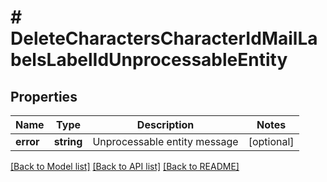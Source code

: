 # # DeleteCharactersCharacterIdMailLabelsLabelIdUnprocessableEntity

## Properties

Name | Type | Description | Notes
------------ | ------------- | ------------- | -------------
**error** | **string** | Unprocessable entity message | [optional]

[[Back to Model list]](../../README.md#models) [[Back to API list]](../../README.md#endpoints) [[Back to README]](../../README.md)
